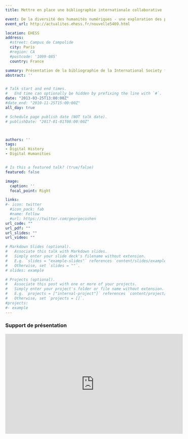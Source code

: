 ```yaml
---
title: Mettre en place une bibliographie internationale collaborative

event: De la diversité des humanités numériques - une exploration des pratiques
event_url: http://actualites.ehess.fr/nouvelle5469.html

location: EHESS
address:
  #street: Campus de Campolide
  city: Paris
  #region: CA
  #postcode: '1099-085'
  country: France

summary: Présentation de la bibliographie de la International Society for First World War Studies
abstract: ''


# Talk start and end times.
#   End time can optionally be hidden by prefixing the line with `#`.
date: "2013-03-25T13:00:00Z"
#date_end: "2010-11-25T15:00:00Z"
all_day: true

# Schedule page publish date (NOT talk date).
# publishDate: "2017-01-01T00:00:00Z"



authors: ''
tags: 
- Digital History
- Digital Humanities


# Is this a featured talk? (true/false)
featured: false

image:
  caption: ''
  focal_point: Right

links:
#- icon: twitter
  #icon_pack: fab
  #name: Follow
  #url: https://twitter.com/georgecushen
url_code: ""
url_pdf: ""
url_slides: ""
url_video: ""

# Markdown Slides (optional).
#   Associate this talk with Markdown slides.
#   Simply enter your slide deck's filename without extension.
#   E.g. `slides = "example-slides"` references `content/slides/example-slides.md`.
#   Otherwise, set `slides = ""`.
# slides: example

# Projects (optional).
#   Associate this post with one or more of your projects.
#   Simply enter your project's folder or file name without extension.
#   E.g. `projects = ["internal-project"]` references `content/project/deep-learning/index.md`.
#   Otherwise, set `projects = []`.
#projects:
#- example
---
```

### Support de présentation

<iframe src="https://prezi.com/embed/ogdotzs282ra/" id="iframe_container" frameborder="0" webkitallowfullscreen="" mozallowfullscreen="" allowfullscreen="" allow="autoplay; fullscreen" height="315" width="560"></iframe>

